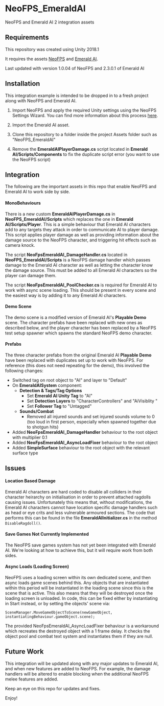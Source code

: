 # NeoFPS_EmeraldAI
NeoFPS and Emerald AI 2 integration assets

## Requirements
This repository was created using Unity 2018.1

It requires the assets [NeoFPS](https://assetstore.unity.com/packages/templates/systems/neofps-150179?aid=1011l58Ft) and [Emerald AI](https://assetstore.unity.com/packages/tools/ai/emerald-ai-2-0-40199?aid=1011l58Ft).

Last updated with version 1.0.04 of NeoFPS and 2.3.0.1 of Emerald AI

## Installation
This integration example is intended to be dropped in to a fresh project along with NeoFPS and Emerald AI.

1. Import NeoFPS and apply the required Unity settings using the NeoFPS Settings Wizard. You can find more information about this process [here](https://docs.neofps.com/manual/neofps-installation.html).

2. Import the Emerald AI asset.

3. Clone this repository to a folder inside the project Assets folder such as "NeoFPS_EmeraldAI"

4. Remove the **EmeraldAIPlayerDamage.cs** script located in **Emerald AI/Scripts/Components** to fix the duplicate script error (you want to use the NeoFPS script)
	
## Integration
The following are the important assets in this repo that enable NeoFPS and Emerald AI to work side by side.

#### MonoBehaviours
There is a new custom **EmeraldAIPlayerDamage.cs** in **NeoFPS_EmeraldAI/Scripts** which replaces the one in **Emerald AI/Scripts/Player**. This is a simple behaviour that Emerald AI characters add to any targets they attack in order to communicate AI to player damage. This script applies player damage as well as providing information about the damage source to the NeoFPS character, and triggering hit effects such as camera knock.

The script **NeoFpsEmeraldAI_DamageHandler.cs** located in **NeoFPS_EmeraldAI/Scripts** is a NeoFPS damage handler which passes damage to the Emerald AI character as well as letting the character know the damage source. This must be added to all Emerald AI characters so the player can damage them.

The script **NeoFpsEmeraldAI_PoolChecker.cs** is required for Emerald AI to work with async scene loading. This should be present in every scene and the easiest way is by adding it to any Emerald AI characters.

#### Demo Scene
The demo scene is a modified version of Emerald AI's **Playable Demo** scene. The character prefabs have been replaced with new ones as described below, and the player character has been replaced by a NeoFPS test setup spawner which spawns the standard NeoFPS demo character.

#### Prefabs
The three character prefabs from the original Emerald AI **Playable Demo** have been replaced with duplicates set up to work with NeoFPS. For reference (this does not need repeating for the demo), this involved the following changes:
- Switched tag on root object to "AI" and layer to "Default"
- On **EmeraldAISystem** component:
  - **Detection & Tags/Tag Options**
    - Set **Emerald AI Unity Tag** to "AI"
    - Set **Detection Layers** to "CharacterControllers" and "AiVisiblity "
    - Set **Follower Tag** to "Untagged"
  - **Sounds/Combat**
    - Removed all injured sounds and set injured sounds volume to 0 (too loud in first person, especially when spawned together due to shotgun hits)
- Added **NeoFpsEmeraldAI_DamageHandler** behaviour to the root object with multiplier 0.1
- Added **NeoFpsEmeraldAI_AsyncLoadFixer** behaviour to the root object
- Added **SimpleSurface** behaviour to the root object with the relevant surface type

## Issues

#### Location Based Damage
Emerald AI characters are hard coded to disable all colliders in their character heirarchy on initialisation in order to prevent attached ragdolls causing issues. Unfortunately this means that, without modifications, the Emerald AI characters cannot have location specific damage handlers such as head or eye crits and less vulnerable armoured sections. The code that performs this can be found in the file **EmeraldAIInitializer.cs** in the method `DisableRagdoll()`.

#### Save Games Not Currently Implemented
The NeoFPS save games system has not yet been integrated with Emerald AI. We're looking at how to achieve this, but it will require work from both sides.

#### Async Loads (Loading Screen)
NeoFPS uses a loading screen within its own dedicated scene, and then async loads game scenes behind this. Any objects that are instantiated within this period will be instantiated in the loading scene since this is the scene that is active. This also means that they will be destroyed once the loading screen is unloaded. In code, this can be fixed either by instantiating in Start instead, or by setting the objects' scene via:
```
SceneManager.MoveGameObjectToScene(newGameObject, instantiatingBehaviour.gameObject.scene);
```
The provided NeoFpsEmeraldAI_AsyncLoadFixer behaviour is a workaround which recreates the destroyed object with a 1 frame delay. It checks the object pool and combat text system and instantiates them if they are null.

## Future Work
This integration will be updated along with any major updates to Emerald AI, and when new features are added to NeoFPS. For example, the damage handlers will be altered to enable blocking when the additional NeoFPS melee features are added.

Keep an eye on this repo for updates and fixes.

Enjoy!